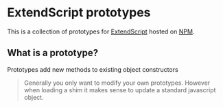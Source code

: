 # ExtendScript prototypes
This is a collection of prototypes for [ExtendScript](https://en.wikipedia.org/wiki/ExtendScript) hosted on [NPM](https://www.npmjs.com/org/extendscript).

## What is a prototype?
Prototypes add new methods to existing object constructors

> Generally you only want to modify your own prototypes. However when loading a shim it makes sense to update a standard javascript object.
